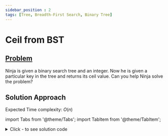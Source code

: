 ```yaml
---
sidebar_position : 2
tags: [Tree, Breadth-First Search, Binary Tree]
---
```


# Ceil from BST

## [Problem](https://www.codingninjas.com/codestudio/problems/ceil-from-bst_920464?source=youtube&campaign=Striver_Tree_Videos&utm_source=youtube&utm_medium=affiliate&utm_campaign=Striver_Tree_Videos)

Ninja is given a binary search tree and an integer. Now he is given a particular key in the tree and returns its ceil value. Can you help Ninja solve the problem?

## Solution Approach

Expected Time complexity: $O(n)$

import Tabs from '@theme/Tabs';
import TabItem from '@theme/TabItem';

<details><summary>Click - to see solution code</summary>

<Tabs>
<TabItem value="cpp" label="C++">

```cpp
int findCeil(BinaryTreeNode<int> *root, int x) {
    if (!root) return -1;
    if (root->data == x) return x;
    if (root->data > x) {
        int z = findCeil(root->left, x);
        if (z != -1) {
            return min(root->data, z);
        } else
            return root->data;
    }
    return findCeil(root->right, x);
}
```
</TabItem>
</Tabs>

</details>
